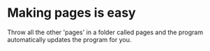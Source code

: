 # Making pages is easy

Throw all the other 'pages' in a folder called pages and the program
automatically updates the program for you.

